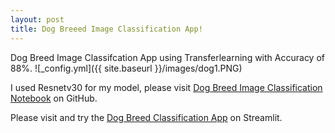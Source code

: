 ```yaml
---
layout: post
title: Dog Breeed Image Classification App!
---
```

Dog Breed Image Classifcation App using Transferlearning with Accuracy of 88%.
![_config.yml]({{ site.baseurl }}/images/dog1.PNG)

I used Resnetv30 for my model, please visit [Dog Breed Image Classification Notebook](https://github.com/barryclark/jekyll-now) on GitHub.

Please visit and try the [Dog Breed Classification App](https://carlos-lesser-dog-app-dog-app-38wto4.streamlitapp.com/) on Streamlit.

